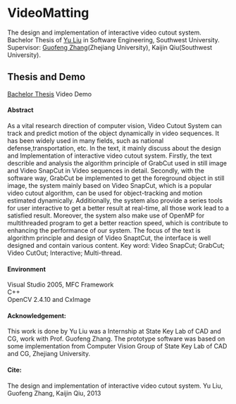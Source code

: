 # VideoMatting

The design and implementation of interactive video cutout system. <br>
Bachelor Thesis of [Yu Liu](https://sites.google.com/site/yuliuunilau/home) in Software Engineering, Southwest University. <br>
Supervisor: [Guofeng Zhang](http://www.cad.zju.edu.cn/home/gfzhang/)(Zhejiang University), Kaijin Qiu(Southwest University).

## Thesis and Demo
[Bachelor Thesis](https://drive.google.com/file/d/1gKGaUhhrVTZFG1N7YknHF86F6KBQb8Zv/view)
Video Demo


#### Abstract
As a vital research direction of computer vision, Video Cutout System can track and predict
motion of the object dynamically in video sequences. It has been widely used in many fields, such
as national defense,transportation, etc.
In the text, it mainly discuss about the design and Implementation of interactive video cutout
system. Firstly, the text describle and analysis the algorithm principle of GrabCut used in still
image and Video SnapCut in Video sequences in detail. Secondly, with the software way, GrabCut
be implemented to get the foreground object in still image, the system mainly based on Video
SnapCut, which is a popular video cutout algorithm, can be used for object-tracking and motion
estimated dynamically. Additionally, the system also provide a series tools for user interactive to
get a better result at real-time, all those work lead to a satisfied result. Moreover, the system also
make use of OpenMP for multithreaded program to get a better reaction speed, which is contribute
to enhancing the performance of our system. The focus of the text is algorithm principle and
design of Video SnaptCut, the interface is well designed and contain various content.
Key word: Video SnapCut; GrabCut; Video CutOut; Interactive; Multi-thread.


#### Environment
Visual Studio 2005, MFC Framework </br>
C++ <br>
OpenCV 2.4.10 and CxImage <br>

#### Acknowledgement: 
This work is done by Yu Liu was a Internship at State Key Lab of CAD and CG, work with Prof. Guofeng Zhang. The prototype software was based on some implementation from Computer Vision Group of  State Key Lab of CAD and CG, Zhejiang University.


#### Cite:
The design and implementation of interactive video cutout system. Yu Liu, Guofeng Zhang, Kaijin Qiu, 2013
